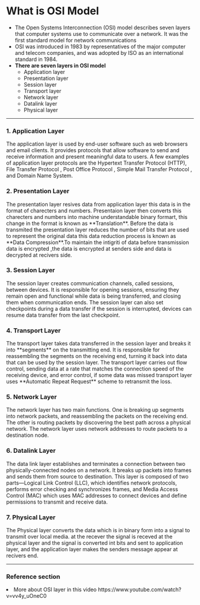 # What is OSI Model
  * The Open Systems Interconnection (OSI) model describes seven layers that computer systems use to communicate over a network. It was the first standard model for network communications
  * OSI was introduced in 1983 by representatives of the major computer and telecom companies, and was adopted by ISO as an international standard in 1984.
  * **There are seven layers in OSI model**
    * Application layer
    * Presentation layer
    * Session layer
    * Transport layer
    * Network layer 
    * Datalink layer 
    * Physical layer

<hr>
<H3>1. Application Layer</H3> 

The application layer is used by end-user software such as web browsers and email clients. It provides protocols that allow software to send and receive information and present meaningful data to users. A few examples of application layer protocols are the Hypertext Transfer Protocol (HTTP), File Transfer Protocol , Post Office Protocol , Simple Mail Transfer Protocol , and Domain Name System.

<H3>2. Presentation Layer</H3>
The presentation layer resives data from application layer this data is in the format of charecters and numbers. Presentaion layer then converts this charecters and numbers into machine understandable binary formart, this change in the format is known as **Translation**. Before the data is transmited the presentation layer reduces the number of bits that are used to represent the original data this data reduction process is known as **Data Compression**.To maintain the intigriti of data before transmission data is encrypted ,the data is encrypted at senders side and data is decrypted at recivers side.
<H3>3. Session Layer</H3>
The session layer creates communication channels, called sessions, between devices. It is responsible for opening sessions, ensuring they remain open and functional while data is being transferred, and closing them when communication ends. The session layer can also set checkpoints during a data transfer if the session is interrupted, devices can resume data transfer from the last checkpoint.
<H3>4. Transport Layer</H3>
The transport layer takes data transferred in the session layer and breaks it into **segments** on the transmitting end. It is responsible for reassembling the segments on the receiving end, turning it back into data that can be used by the session layer. The transport layer carries out flow control, sending data at a rate that matches the connection speed of the receiving device, and error control, if some data was missed transport layer uses **Automatic Repeat Request** scheme to retransmit the loss.
<H3>5. Network Layer</H3>
The network layer has two main functions. One is breaking up segments into network packets, and reassembling the packets on the receiving end. The other is routing packets by discovering the best path across a physical network. The network layer uses network addresses to route packets to a destination node.
<H3>6. Datalink Layer</H3>
The data link layer establishes and terminates a connection between two physically-connected nodes on a network. It breaks up packets into frames and sends them from source to destination. This layer is composed of two parts—Logical Link Control (LLC), which identifies network protocols, performs error checking and synchronizes frames, and Media Access Control (MAC) which uses MAC addresses to connect devices and define permissions to transmit and receive data.
<H3>7. Physical Layer</H3>
The Physical layer converts the data which is in binary form into a signal to transmit over local media. at the recever the signal is receved at the physical layer and the signal is converted int bits and sent to application layer, and the application layer makes the senders message appear at recivers end.
<hr>
<H3>Reference section</H3>
  <li>More about OSI layer in this video https://www.youtube.com/watch?v=vv4y_uOneC0</li> 
